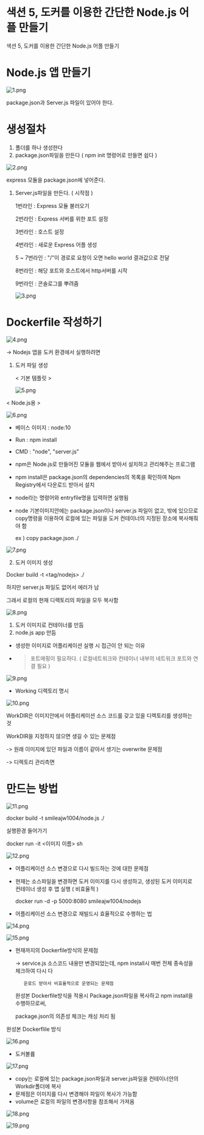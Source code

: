 # 색션 5, 도커를 이용한 간단한 Node.js 어플 만들기

색션 5, 도커를 이용한 간단한 Node.js 어플 만들기

# Node.js 앱 만들기

![1.png](%E1%84%89%E1%85%A2%E1%86%A8%E1%84%89%E1%85%A7%E1%86%AB%205,%20%E1%84%83%E1%85%A9%E1%84%8F%E1%85%A5%E1%84%85%E1%85%B3%E1%86%AF%20%E1%84%8B%E1%85%B5%E1%84%8B%E1%85%AD%E1%86%BC%E1%84%92%E1%85%A1%E1%86%AB%20%E1%84%80%E1%85%A1%E1%86%AB%E1%84%83%E1%85%A1%E1%86%AB%E1%84%92%E1%85%A1%E1%86%AB%20Node%20js%20%E1%84%8B%E1%85%A5%E1%84%91%E1%85%B3%E1%86%AF%20c13e7870964d43578398000e39461d35/1.png)

package.json과 Server.js 파일이 있어야 한다.

# 생성절차

1. 폴더를 하나 생성한다
2. package.json파일을 만든다 ( npm init 명령어로 만들면 쉽다 )

![2.png](%E1%84%89%E1%85%A2%E1%86%A8%E1%84%89%E1%85%A7%E1%86%AB%205,%20%E1%84%83%E1%85%A9%E1%84%8F%E1%85%A5%E1%84%85%E1%85%B3%E1%86%AF%20%E1%84%8B%E1%85%B5%E1%84%8B%E1%85%AD%E1%86%BC%E1%84%92%E1%85%A1%E1%86%AB%20%E1%84%80%E1%85%A1%E1%86%AB%E1%84%83%E1%85%A1%E1%86%AB%E1%84%92%E1%85%A1%E1%86%AB%20Node%20js%20%E1%84%8B%E1%85%A5%E1%84%91%E1%85%B3%E1%86%AF%20c13e7870964d43578398000e39461d35/2.png)

express 모듈을 package.json에 넣어준다.

1. Server.js파일을 만든다. ( 시작점 )
    
    1번라인 : Express 모듈 불러오기
    
    2번라인 : Express 서버를 위한 포트 설정
    
    3번라인 : 호스트 설정
    
    4번라인 : 새로운 Express 어플 생성
    
    5 ~ 7번라인 : "/"이 경로로 요청이 오면 hello world 결과값으로 전달
    
    8번라인 : 해당 포트와 호스트에서 http서버를 시작
    
    9번라인 : 콘솔로그를 뿌려줌
    
    ![3.png](%E1%84%89%E1%85%A2%E1%86%A8%E1%84%89%E1%85%A7%E1%86%AB%205,%20%E1%84%83%E1%85%A9%E1%84%8F%E1%85%A5%E1%84%85%E1%85%B3%E1%86%AF%20%E1%84%8B%E1%85%B5%E1%84%8B%E1%85%AD%E1%86%BC%E1%84%92%E1%85%A1%E1%86%AB%20%E1%84%80%E1%85%A1%E1%86%AB%E1%84%83%E1%85%A1%E1%86%AB%E1%84%92%E1%85%A1%E1%86%AB%20Node%20js%20%E1%84%8B%E1%85%A5%E1%84%91%E1%85%B3%E1%86%AF%20c13e7870964d43578398000e39461d35/3.png)
    

# Dockerfile 작성하기

![4.png](%E1%84%89%E1%85%A2%E1%86%A8%E1%84%89%E1%85%A7%E1%86%AB%205,%20%E1%84%83%E1%85%A9%E1%84%8F%E1%85%A5%E1%84%85%E1%85%B3%E1%86%AF%20%E1%84%8B%E1%85%B5%E1%84%8B%E1%85%AD%E1%86%BC%E1%84%92%E1%85%A1%E1%86%AB%20%E1%84%80%E1%85%A1%E1%86%AB%E1%84%83%E1%85%A1%E1%86%AB%E1%84%92%E1%85%A1%E1%86%AB%20Node%20js%20%E1%84%8B%E1%85%A5%E1%84%91%E1%85%B3%E1%86%AF%20c13e7870964d43578398000e39461d35/4.png)

→ Nodejs 앱을 도커 환경에서 실행하려면

1. 도커 파일 생성
    
    < 기본 템플릿 >
    
    ![5.png](%E1%84%89%E1%85%A2%E1%86%A8%E1%84%89%E1%85%A7%E1%86%AB%205,%20%E1%84%83%E1%85%A9%E1%84%8F%E1%85%A5%E1%84%85%E1%85%B3%E1%86%AF%20%E1%84%8B%E1%85%B5%E1%84%8B%E1%85%AD%E1%86%BC%E1%84%92%E1%85%A1%E1%86%AB%20%E1%84%80%E1%85%A1%E1%86%AB%E1%84%83%E1%85%A1%E1%86%AB%E1%84%92%E1%85%A1%E1%86%AB%20Node%20js%20%E1%84%8B%E1%85%A5%E1%84%91%E1%85%B3%E1%86%AF%20c13e7870964d43578398000e39461d35/5.png)
    

< Node.js용 >

![6.png](%E1%84%89%E1%85%A2%E1%86%A8%E1%84%89%E1%85%A7%E1%86%AB%205,%20%E1%84%83%E1%85%A9%E1%84%8F%E1%85%A5%E1%84%85%E1%85%B3%E1%86%AF%20%E1%84%8B%E1%85%B5%E1%84%8B%E1%85%AD%E1%86%BC%E1%84%92%E1%85%A1%E1%86%AB%20%E1%84%80%E1%85%A1%E1%86%AB%E1%84%83%E1%85%A1%E1%86%AB%E1%84%92%E1%85%A1%E1%86%AB%20Node%20js%20%E1%84%8B%E1%85%A5%E1%84%91%E1%85%B3%E1%86%AF%20c13e7870964d43578398000e39461d35/6.png)

- 베이스 이미지 : node:10
- Run : npm install
- CMD : "node", "server.js"
- npm은 Node.js로 만들어진 모듈을 웹에서 받아서 설치하고 관리해주는 프로그램
- npm install은 package.json의 dependencies의 목록을 확인하여 Npm Registry에서 다운로드 받아서 설치
- node라는 명령어와 entryfile명을 입력하면 실행됨
- node 기본이미지안에는 package.json이나 server.js 파일이 없고, 밖에 있으므로 copy명령을 이용하여 로컬에 있는 파일을 도커 컨테이너의 지정된 장소에 복사해줘야 함
    
    ex ) copy package.json ./
    

![7.png](%E1%84%89%E1%85%A2%E1%86%A8%E1%84%89%E1%85%A7%E1%86%AB%205,%20%E1%84%83%E1%85%A9%E1%84%8F%E1%85%A5%E1%84%85%E1%85%B3%E1%86%AF%20%E1%84%8B%E1%85%B5%E1%84%8B%E1%85%AD%E1%86%BC%E1%84%92%E1%85%A1%E1%86%AB%20%E1%84%80%E1%85%A1%E1%86%AB%E1%84%83%E1%85%A1%E1%86%AB%E1%84%92%E1%85%A1%E1%86%AB%20Node%20js%20%E1%84%8B%E1%85%A5%E1%84%91%E1%85%B3%E1%86%AF%20c13e7870964d43578398000e39461d35/7.png)

2. 도커 이미지 생성

Docker build -t <tag/nodejs> ./

하지만 server.js 파일도 없어서 에러가 남

그래서 로컬의 현재 디렉토리의 파일을 모두 복사함

![8.png](%E1%84%89%E1%85%A2%E1%86%A8%E1%84%89%E1%85%A7%E1%86%AB%205,%20%E1%84%83%E1%85%A9%E1%84%8F%E1%85%A5%E1%84%85%E1%85%B3%E1%86%AF%20%E1%84%8B%E1%85%B5%E1%84%8B%E1%85%AD%E1%86%BC%E1%84%92%E1%85%A1%E1%86%AB%20%E1%84%80%E1%85%A1%E1%86%AB%E1%84%83%E1%85%A1%E1%86%AB%E1%84%92%E1%85%A1%E1%86%AB%20Node%20js%20%E1%84%8B%E1%85%A5%E1%84%91%E1%85%B3%E1%86%AF%20c13e7870964d43578398000e39461d35/8.png)

1. 도커 이미지로 컨테이너를 만듬
2. node.js app 만듬
- 생성한 이미지로 어플리케이션 실행 시 접근이 안 되는 이유
- > 포트매핑이 필요하다. ( 로컬네트워크와 컨테이너 내부의 네트워크 포트와 연결 필요 )

![9.png](%E1%84%89%E1%85%A2%E1%86%A8%E1%84%89%E1%85%A7%E1%86%AB%205,%20%E1%84%83%E1%85%A9%E1%84%8F%E1%85%A5%E1%84%85%E1%85%B3%E1%86%AF%20%E1%84%8B%E1%85%B5%E1%84%8B%E1%85%AD%E1%86%BC%E1%84%92%E1%85%A1%E1%86%AB%20%E1%84%80%E1%85%A1%E1%86%AB%E1%84%83%E1%85%A1%E1%86%AB%E1%84%92%E1%85%A1%E1%86%AB%20Node%20js%20%E1%84%8B%E1%85%A5%E1%84%91%E1%85%B3%E1%86%AF%20c13e7870964d43578398000e39461d35/9.png)

- Working 디렉토리 명시

![10.png](%E1%84%89%E1%85%A2%E1%86%A8%E1%84%89%E1%85%A7%E1%86%AB%205,%20%E1%84%83%E1%85%A9%E1%84%8F%E1%85%A5%E1%84%85%E1%85%B3%E1%86%AF%20%E1%84%8B%E1%85%B5%E1%84%8B%E1%85%AD%E1%86%BC%E1%84%92%E1%85%A1%E1%86%AB%20%E1%84%80%E1%85%A1%E1%86%AB%E1%84%83%E1%85%A1%E1%86%AB%E1%84%92%E1%85%A1%E1%86%AB%20Node%20js%20%E1%84%8B%E1%85%A5%E1%84%91%E1%85%B3%E1%86%AF%20c13e7870964d43578398000e39461d35/10.png)

WorkDIR은 이미지안에서 어플리케이션 소스 코드를 갖고 있을 디렉토리를 생성하는 것

WorkDIR을 지정하지 않으면 생길 수 있는 문제점

-> 원래 이미지에 있던 파일과 이름이 같아서 생기는 overwrite 문제점

-> 디렉토리 관리측면

# 만드는 방법

![11.png](%E1%84%89%E1%85%A2%E1%86%A8%E1%84%89%E1%85%A7%E1%86%AB%205,%20%E1%84%83%E1%85%A9%E1%84%8F%E1%85%A5%E1%84%85%E1%85%B3%E1%86%AF%20%E1%84%8B%E1%85%B5%E1%84%8B%E1%85%AD%E1%86%BC%E1%84%92%E1%85%A1%E1%86%AB%20%E1%84%80%E1%85%A1%E1%86%AB%E1%84%83%E1%85%A1%E1%86%AB%E1%84%92%E1%85%A1%E1%86%AB%20Node%20js%20%E1%84%8B%E1%85%A5%E1%84%91%E1%85%B3%E1%86%AF%20c13e7870964d43578398000e39461d35/11.png)

docker build -t smileajw1004/node.js ./

실행환경 들어가기

docker run -it <이미지 이름> sh

![12.png](%E1%84%89%E1%85%A2%E1%86%A8%E1%84%89%E1%85%A7%E1%86%AB%205,%20%E1%84%83%E1%85%A9%E1%84%8F%E1%85%A5%E1%84%85%E1%85%B3%E1%86%AF%20%E1%84%8B%E1%85%B5%E1%84%8B%E1%85%AD%E1%86%BC%E1%84%92%E1%85%A1%E1%86%AB%20%E1%84%80%E1%85%A1%E1%86%AB%E1%84%83%E1%85%A1%E1%86%AB%E1%84%92%E1%85%A1%E1%86%AB%20Node%20js%20%E1%84%8B%E1%85%A5%E1%84%91%E1%85%B3%E1%86%AF%20c13e7870964d43578398000e39461d35/12.png)

- 어플리케이션 소스 변경으로 다시 빌드하는 것에 대한 문제점
- 현재는 소스파일을 변경하면 도커 이미지를 다시 생성하고, 생성된 도커 이미지로 컨테이너 생성 후 앱 실행 ( 비효율적 )
    
    docker run -d -p 5000:8080 smileajw1004/nodejs
    
- 어플리케이션 소스 변경으로 재빌드시 효율적으로 수행하는 법

![14.png](%E1%84%89%E1%85%A2%E1%86%A8%E1%84%89%E1%85%A7%E1%86%AB%205,%20%E1%84%83%E1%85%A9%E1%84%8F%E1%85%A5%E1%84%85%E1%85%B3%E1%86%AF%20%E1%84%8B%E1%85%B5%E1%84%8B%E1%85%AD%E1%86%BC%E1%84%92%E1%85%A1%E1%86%AB%20%E1%84%80%E1%85%A1%E1%86%AB%E1%84%83%E1%85%A1%E1%86%AB%E1%84%92%E1%85%A1%E1%86%AB%20Node%20js%20%E1%84%8B%E1%85%A5%E1%84%91%E1%85%B3%E1%86%AF%20c13e7870964d43578398000e39461d35/14.png)

![15.png](%E1%84%89%E1%85%A2%E1%86%A8%E1%84%89%E1%85%A7%E1%86%AB%205,%20%E1%84%83%E1%85%A9%E1%84%8F%E1%85%A5%E1%84%85%E1%85%B3%E1%86%AF%20%E1%84%8B%E1%85%B5%E1%84%8B%E1%85%AD%E1%86%BC%E1%84%92%E1%85%A1%E1%86%AB%20%E1%84%80%E1%85%A1%E1%86%AB%E1%84%83%E1%85%A1%E1%86%AB%E1%84%92%E1%85%A1%E1%86%AB%20Node%20js%20%E1%84%8B%E1%85%A5%E1%84%91%E1%85%B3%E1%86%AF%20c13e7870964d43578398000e39461d35/15.png)

- 현재까지의 Dockerfile방식의 문제점
    
    -> service.js 소스코드 내용만 변경되었는데, npm install시 매번 전체 종속성을 체크하여 다시 다  
    
         운로드 받아서 비효율적으로 운영되는 문제점
    
    완성본 Dockerfile방식을 적용시 Package.json파일을 복사하고 npm install을 수행하므로써,
    
    package.json의 의존성 체크는 캐싱 처리 됨
    

완성본 Dockerflile 방식

![16.png](%E1%84%89%E1%85%A2%E1%86%A8%E1%84%89%E1%85%A7%E1%86%AB%205,%20%E1%84%83%E1%85%A9%E1%84%8F%E1%85%A5%E1%84%85%E1%85%B3%E1%86%AF%20%E1%84%8B%E1%85%B5%E1%84%8B%E1%85%AD%E1%86%BC%E1%84%92%E1%85%A1%E1%86%AB%20%E1%84%80%E1%85%A1%E1%86%AB%E1%84%83%E1%85%A1%E1%86%AB%E1%84%92%E1%85%A1%E1%86%AB%20Node%20js%20%E1%84%8B%E1%85%A5%E1%84%91%E1%85%B3%E1%86%AF%20c13e7870964d43578398000e39461d35/16.png)

- 도커볼륨

![17.png](%E1%84%89%E1%85%A2%E1%86%A8%E1%84%89%E1%85%A7%E1%86%AB%205,%20%E1%84%83%E1%85%A9%E1%84%8F%E1%85%A5%E1%84%85%E1%85%B3%E1%86%AF%20%E1%84%8B%E1%85%B5%E1%84%8B%E1%85%AD%E1%86%BC%E1%84%92%E1%85%A1%E1%86%AB%20%E1%84%80%E1%85%A1%E1%86%AB%E1%84%83%E1%85%A1%E1%86%AB%E1%84%92%E1%85%A1%E1%86%AB%20Node%20js%20%E1%84%8B%E1%85%A5%E1%84%91%E1%85%B3%E1%86%AF%20c13e7870964d43578398000e39461d35/17.png)

- copy는 로컬에 있는 package.json파일과 server.js파일을 컨테이너안의 Workdir폴더에 복사
- 문제점은 이미지를 다시 변경해야 파일이 복사가 가능함
- volume은 로컬의 파일의 변경사항을 참조해서 가져옴

![18.png](%E1%84%89%E1%85%A2%E1%86%A8%E1%84%89%E1%85%A7%E1%86%AB%205,%20%E1%84%83%E1%85%A9%E1%84%8F%E1%85%A5%E1%84%85%E1%85%B3%E1%86%AF%20%E1%84%8B%E1%85%B5%E1%84%8B%E1%85%AD%E1%86%BC%E1%84%92%E1%85%A1%E1%86%AB%20%E1%84%80%E1%85%A1%E1%86%AB%E1%84%83%E1%85%A1%E1%86%AB%E1%84%92%E1%85%A1%E1%86%AB%20Node%20js%20%E1%84%8B%E1%85%A5%E1%84%91%E1%85%B3%E1%86%AF%20c13e7870964d43578398000e39461d35/18.png)

![19.png](%E1%84%89%E1%85%A2%E1%86%A8%E1%84%89%E1%85%A7%E1%86%AB%205,%20%E1%84%83%E1%85%A9%E1%84%8F%E1%85%A5%E1%84%85%E1%85%B3%E1%86%AF%20%E1%84%8B%E1%85%B5%E1%84%8B%E1%85%AD%E1%86%BC%E1%84%92%E1%85%A1%E1%86%AB%20%E1%84%80%E1%85%A1%E1%86%AB%E1%84%83%E1%85%A1%E1%86%AB%E1%84%92%E1%85%A1%E1%86%AB%20Node%20js%20%E1%84%8B%E1%85%A5%E1%84%91%E1%85%B3%E1%86%AF%20c13e7870964d43578398000e39461d35/19.png)
